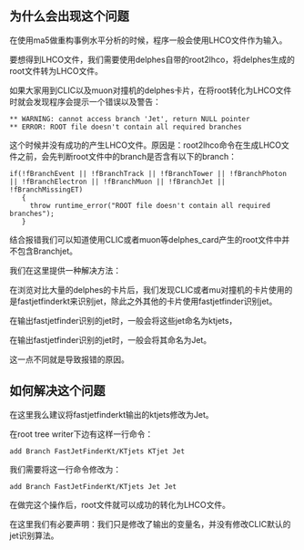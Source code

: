 ## 为什么会出现这个问题

在使用ma5做重构事例水平分析的时候，程序一般会使用LHCO文件作为输入。

要想得到LHCO文件，我们需要使用delphes自带的root2lhco，将delphes生成的root文件转为LHCO文件。

如果大家用到CLIC以及muon对撞机的delphes卡片，在将root转化为LHCO文件时就会发现程序会提示一个错误以及警告：
```
** WARNING: cannot access branch 'Jet', return NULL pointer
** ERROR: ROOT file doesn't contain all required branches
```
这个时候并没有成功的产生LHCO文件。原因是：root2lhco命令在生成LHCO文件之前，会先判断root文件中的branch是否含有以下的branch：
```
if(!fBranchEvent || !fBranchTrack || !fBranchTower || !fBranchPhoton || !fBranchElectron || !fBranchMuon || !fBranchJet || !fBranchMissingET)
   {
     throw runtime_error("ROOT file doesn't contain all required branches");
   }
```
结合报错我们可以知道使用CLIC或者muon等delphes_card产生的root文件中并不包含Branchjet。

我们在这里提供一种解决方法：

在浏览对比大量的delphes的卡片后，我们发现CLIC或者mu对撞机的卡片使用的是fastjetfinderkt来识别jet，除此之外其他的卡片使用fastjetfinder识别jet。

在输出fastjetfinder识别的jet时，一般会将这些jet命名为ktjets，

在输出fastjetfinder识别的jet时，一般会将其命名为Jet。

这一点不同就是导致报错的原因。

## 如何解决这个问题

在这里我么建议将fastjetfinderkt输出的ktjets修改为Jet。

在root tree writer下边有这样一行命令：

```
add Branch FastJetFinderKt/KTjets KTjet Jet
```
我们需要将这一行命令修改为：
```
add Branch FastJetFinderKt/KTjets Jet Jet
```
在做完这个操作后，root文件就可以成功的转化为LHCO文件。

在这里我们有必要声明：我们只是修改了输出的变量名，并没有修改CLIC默认的jet识别算法。
